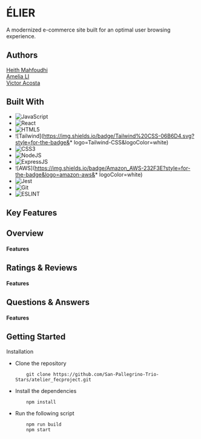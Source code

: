 
# ÉLIER

A modernized e-commerce site built for an optimal user browsing experience.

## Authors

[Heith Mahfoudhi](https://github.com/Heithh)\
[Amelia LI](https://github.com/amelia8872)\
[Victor Acosta](https://github.com/Tonegawa941)


## Built With

* ![JavaScript](https://img.shields.io/badge/JavaScript-323330?style=for-the-badge&logo=javascript&logoColor=F7DF1E)
* ![React](https://img.shields.io/badge/React-20232A?style=for-the-badge&logo=react&logoColor=61DAFB)
* ![HTML5](https://img.shields.io/badge/HTML5-E34F26?style=for-the-badge&logo=html5&logoColor=white)
* ![Tailwind](https://img.shields.io/badge/Tailwind%20CSS-06B6D4.svg?style=for-the-badge&* logo=Tailwind-CSS&logoColor=white)
* ![CSS3](https://img.shields.io/badge/CSS3-1572B6?style=for-the-badge&logo=css3&logoColor=white)
* ![NodeJS](https://img.shields.io/badge/Node.js-43853D?style=for-the-badge&logo=node.js&logoColor=white)
* ![ExpressJS](https://img.shields.io/badge/Express.js-404D59?style=for-the-badge)
* ![AWS](https://img.shields.io/badge/Amazon_AWS-232F3E?style=for-the-badge&logo=amazon-aws&* logoColor=white)
* ![Jest](https://img.shields.io/badge/Jest-C21325?style=for-the-badge&logo=jest&logoColor=white)
* ![Git](https://img.shields.io/badge/GIT-E44C30?style=for-the-badge&logo=git&logoColor=white)
* ![ESLINT](https://img.shields.io/badge/eslint-3A33D1?style=for-the-badge&logo=eslint&logoColor=white)

## Key Features

## Overview
#### Features

## Ratings & Reviews
#### Features

## Questions & Answers
#### Features

## Getting Started

Installation
- Clone the repository
    ```
        git clone https://github.com/San-Pallegrino-Trio-Stars/atelier_fecproject.git
    ```
- Install the dependencies
    ```
        npm install
    ```
- Run the following script
    ```
        npm run build
        npm start
    ```